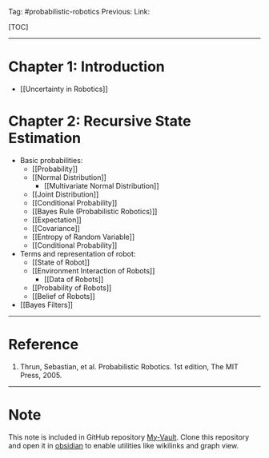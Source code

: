 Tag: #probabilistic-robotics
Previous: 
Link: 

[TOC]

---

# Chapter 1: Introduction

- [[Uncertainty in Robotics]]

# Chapter 2: Recursive State Estimation

- Basic probabilities:
	- [[Probability]]
	- [[Normal Distribution]]
		- [[Multivariate Normal Distribution]]
	- [[Joint Distribution]]
	- [[Conditional Probability]]
	- [[Bayes Rule (Probabilistic Robotics)]]
	- [[Expectation]]
	- [[Covariance]]
	- [[Entropy of Random Variable]]
	- [[Conditional Probability]]
- Terms and representation of robot:
	- [[State of Robot]]
	- [[Environment Interaction of Robots]]
		- [[Data of Robots]]
	- [[Probability of Robots]]
	- [[Belief of Robots]]
- [[Bayes Filters]]

---

# Reference

1. Thrun, Sebastian, et al. Probabilistic Robotics. 1st edition, The MIT Press, 2005.

---

# Note

This note is included in GitHub repository [My-Vault](https://github.com/LittleD3092/My-Vault.git). Clone this repository and open it in [obsidian](https://obsidian.md/) to enable utilities like wikilinks and graph view.